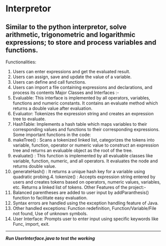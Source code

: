 # Interpretor
Similar to the python interpretor, solve
arithmetic, trigonometric and logarithmic expressions; to store
and process variables and functions.
---
Functionalities:
1. Users can enter expressions and get the evaluated result.
2. Users can assign, save and update the value of a variable.
3. Users can define and call functions.
4. Users can import a file containing expressions and
declarations, and process its contents
Major Classes and Interfaces :-
1. Evaluable: This interface is implemented by all operators,
variables, functions and numeric constants.
It contains an evaluate method which returns a double value
after evaluation.
2. Evaluator: Tokenizes the expression string and creates an
expression tree to evaluate.
3. HashTable: Implements a hash table which maps variables to
their corresponding values and functions to their corresponding
expressions.
Some important functions in the code:
1. makeTree() : Scans a tokenized linked list, categorizes the
tokens into variable, function, operator or numeric value to
construct an expression tree and returns an evaluable object as
the root of the tree.
2. evaluate() : This function is implemented by all evaluable
classes like variable, function, numeric, and all operators. It
evaluates the node and returns double value.
3. generateHash() : It returns a unique hash key for a variable
using quadratic probing.4. tokenize() : Accepts expression string entered by users and
creates tokens based on operators, numeric values, variables,
etc. Returns a linked list of tokens.
Other Features of the project:-
1. Balanced parentheses are added to user input by
addParanthesis() function to facilitate easy evaluation.
2. Syntax errors are handled using the exception handling
feature of Java.
3. Other handled exceptions: Function redefinition,
Function/Variable/File not found, Use of unknown symbols.
4. User Interface: Prompts user to enter input using specific
keywords like Func, import, exit.
----
***Run UserInterface.java to test the working***

